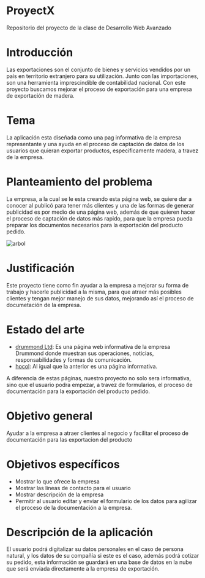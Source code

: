 # ProyectX
Repositorio del proyecto de la clase de Desarrollo Web Avanzado

# Introducción
Las exportaciones son el conjunto de bienes y servicios vendidos por un país en territorio extranjero para su utilización. Junto con las importaciones, son una herramienta imprescindible de contabilidad nacional.
Con este proyecto buscamos mejorar el proceso de exportación para una empresa de exportación de madera.

# Tema
La aplicación esta diseñada como una pag informativa de la empresa representante y una ayuda en el proceso de captación de datos de los usuarios que quieran exportar productos, especificamente madera, a travez de la empresa.

# Planteamiento del problema
La empresa, a la cual se le esta creando esta página web, se quiere dar a conocer al publicó para tener más clientes y una de las formas de generar publicidad es por medio de una página web, además de que quieren hacer el proceso de captación de datos más rapido, para que la empresa pueda preparar los documentos necesarios para la exportación del producto pedido.

![arbol](https://i.imgur.com/HarSMSH.png)

# Justificación
Este proyecto tiene como fin ayudar a la empresa a mejorar su forma de trabajo y hacerle publicidad a la misma, para que atraer más posibles clientes y tengan mejor manejo de sus datos, mejorando así el proceso de documetación de la empresa.

# Estado del arte
* [drummond Ltd](http://www.drummondltd.com): Es una página web informativa de la empresa Drummond donde muestran sus operaciones, noticias, responsabilidades y formas de comunicación.
* [hocol](https://www.hocol.com.co/abastecimiento): Al igual que la anterior es una página informativa.

A diferencia de estas páginas, nuestro proyecto no solo sera informativa, sino que el usuario podra empezar, a travez de formularios, el proceso de documentación para la exportación del producto pedido.

# Objetivo general
Ayudar a la empresa a atraer clientes al negocio y facilitar el proceso de documentación para las exportacion del producto

# Objetivos específicos
* Mostrar lo que ofrece la empresa
* Mostrar las lineas de contacto para el usuario
* Mostrar descripción de la empresa
* Permitir al usuario editar y enviar el formulario de los datos para agilizar el proceso de la documentación a la empresa.

# Descripción de la aplicación
El usuario podrá digitalizar su datos personales en el caso de persona natural, y los datos de su compañía si este es el caso, además podrá cotizar su pedido, esta información se guardará en una base de datos en la nube que será enviada directamente a la empresa de exportación.

